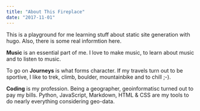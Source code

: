 ```yaml
---
title: "About This Fireplace"
date: "2017-11-01"
---
```


This is a playground for me learning stuff about static site generation with hugo. Also, there is some real informtion here.

**Music** is an essential part of me. I love to make music, to learn about music and to listen to music.

To go on **Journeys** is what forms character. If my travels turn out to be sportive, I like to trek, climb, boulder, mountainbike and to chill ;-).

**Coding** is my profession. Being a geographer, geoinformatisc turned out to pay my bills. Python, JavaScript, Markdown, HTML & CSS are my tools to do nearly everything considering geo-data.
